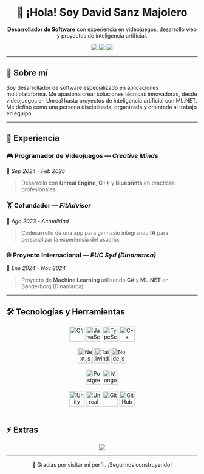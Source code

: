 <h1 align="center">👋 ¡Hola! Soy David Sanz Majolero</h1>

<p align="center">
  <b>Desarrollador de Software</b> con experiencia en videojuegos, desarrollo web y proyectos de inteligencia artificial.
</p>

<p align="center">
  <a href="mailto:davidsanzmajolero@gmail.com"><img src="https://img.shields.io/badge/email-davidsanzmajolero@gmail.com-red?style=for-the-badge&logo=gmail&logoColor=white" /></a>
  <a href="https://www.linkedin.com/in/david-sanz-majolero"><img src="https://img.shields.io/badge/LinkedIn-David%20Sanz%20Majolero-blue?style=for-the-badge&logo=linkedin" /></a>
  <a href="https://github.com/daviidsaanz"><img src="https://img.shields.io/badge/GitHub-daviidsaanz-181717?style=for-the-badge&logo=github" /></a>
</p>

---

## 🧠 Sobre mí

Soy desarrollador de software especializado en aplicaciones multiplataforma. Me apasiona crear soluciones técnicas innovadoras, desde videojuegos en Unreal hasta proyectos de inteligencia artificial con ML.NET. Me defino como una persona disciplinada, organizada y orientada al trabajo en equipo.

---

## 💼 Experiencia

### 🎮 Programador de Videojuegos — *Creative Minds*
📅 *Sep 2024 - Feb 2025*  
> Desarrollo con **Unreal Engine**, **C++** y **Blueprints** en prácticas profesionales.

### 🏋️ Cofundador — *FitAdvisor*
📅 *Ago 2023 - Actualidad*  
> Codesarrollo de una app para gimnasio integrando **IA** para personalizar la experiencia del usuario.

### 🌐 Proyecto Internacional — *EUC Syd (Dinamarca)*
📅 *Ene 2024 - Nov 2024*  
> Proyecto de **Machine Learning** utilizando **C#** y **ML.NET** en Sønderborg (Dinamarca).

---

## 🛠 Tecnologías y Herramientas

<p align="center">
  <!-- Lenguajes -->
  <img src="https://cdn.jsdelivr.net/gh/devicons/devicon/icons/csharp/csharp-original.svg" height="40" alt="C#" />
  <img src="https://cdn.jsdelivr.net/gh/devicons/devicon/icons/javascript/javascript-original.svg" height="40" alt="JavaScript" />
  <img src="https://cdn.jsdelivr.net/gh/devicons/devicon/icons/typescript/typescript-original.svg" height="40" alt="TypeScript" />
  <img src="https://cdn.jsdelivr.net/gh/devicons/devicon/icons/cplusplus/cplusplus-original.svg" height="40" alt="C++" />
</p>

<p align="center">
  <!-- Frameworks -->
  <img src="https://cdn.jsdelivr.net/gh/devicons/devicon/icons/nextjs/nextjs-original.svg" height="40" alt="Next.js" />
  <img src="https://cdn.jsdelivr.net/gh/devicons/devicon/icons/tailwindcss/tailwindcss-plain.svg" height="40" alt="Tailwind CSS" />
  <img src="https://cdn.jsdelivr.net/gh/devicons/devicon/icons/nodejs/nodejs-original.svg" height="40" alt="Node.js" />
</p>

<p align="center">
  <!-- Bases de datos -->
  <img src="https://cdn.jsdelivr.net/gh/devicons/devicon/icons/postgresql/postgresql-original.svg" height="40" alt="PostgreSQL" />
  <img src="https://cdn.jsdelivr.net/gh/devicons/devicon/icons/mongodb/mongodb-original.svg" height="40" alt="MongoDB" />
</p>

<p align="center">
  <!-- Engines y otros -->
  <img src="https://cdn.jsdelivr.net/gh/devicons/devicon/icons/unity/unity-original.svg" height="40" alt="Unity" />
  <img src="https://cdn.jsdelivr.net/gh/devicons/devicon/icons/unrealengine/unrealengine-original.svg" height="40" alt="Unreal Engine" />
  <img src="https://cdn.jsdelivr.net/gh/devicons/devicon/icons/git/git-original.svg" height="40" alt="Git" />
  <img src="https://cdn.jsdelivr.net/gh/devicons/devicon/icons/github/github-original.svg" height="40" alt="GitHub" />
</p>

---

## ⚡ Extras

<p align="center">
  <img src="https://github-readme-stats.vercel.app/api/top-langs/?username=daviidsaanz&layout=compact&theme=radical" />
</p>

---

<p align="center">
  🚀 Gracias por visitar mi perfil. ¡Seguimos construyendo!
</p>
